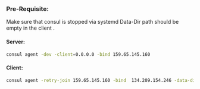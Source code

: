 ### Pre-Requisite:

Make sure that consul is stopped via systemd
Data-Dir path should be empty in the client .

#### Server:
```sh
consul agent -dev -client=0.0.0.0 -bind 159.65.145.160
```
#### Client:
```sh
consul agent -retry-join 159.65.145.160 -bind  134.209.154.246 -data-dir /root/consul -retry-interval 5s
```
